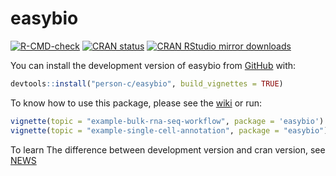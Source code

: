 
<!-- README.md is generated from README.Rmd. Please edit that file -->

# easybio

<!-- badges: start -->

[![R-CMD-check](https://github.com/person-c/easybio/actions/workflows/check-standard.yaml/badge.svg)](https://github.com/person-c/easybio/actions/workflows/check-standard.yaml)
[![CRAN
status](https://www.r-pkg.org/badges/version/easybio)](https://CRAN.R-project.org/package=easybio)
[![CRAN RStudio mirror
downloads](https://cranlogs.r-pkg.org/badges/last-month/easybio?color=blue)](https://r-pkg.org/pkg/easybio)
<!-- badges: end -->

You can install the development version of easybio from
[GitHub](https://github.com/) with:

``` r
devtools::install("person-c/easybio", build_vignettes = TRUE)
```

To know how to use this package, please see the
[wiki](https://github.com/person-c/easybio/wiki) or run:

``` r
vignette(topic = "example-bulk-rna-seq-workflow", package = 'easybio')
vignette(topic = "example-single-cell-annotation", package = "easybio")
```

To learn The difference between development version and cran version,
see [NEWS](./NEWS.md)
